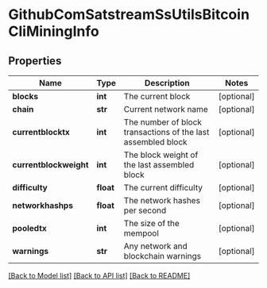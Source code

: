 # GithubComSatstreamSsUtilsBitcoinCliMiningInfo

## Properties
Name | Type | Description | Notes
------------ | ------------- | ------------- | -------------
**blocks** | **int** | The current block | [optional] 
**chain** | **str** | Current network name | [optional] 
**currentblocktx** | **int** | The number of block transactions of the last assembled block | [optional] 
**currentblockweight** | **int** | The block weight of the last assembled block | [optional] 
**difficulty** | **float** | The current difficulty | [optional] 
**networkhashps** | **float** | The network hashes per second | [optional] 
**pooledtx** | **int** | The size of the mempool | [optional] 
**warnings** | **str** | Any network and blockchain warnings | [optional] 

[[Back to Model list]](../README.md#documentation-for-models) [[Back to API list]](../README.md#documentation-for-api-endpoints) [[Back to README]](../README.md)

